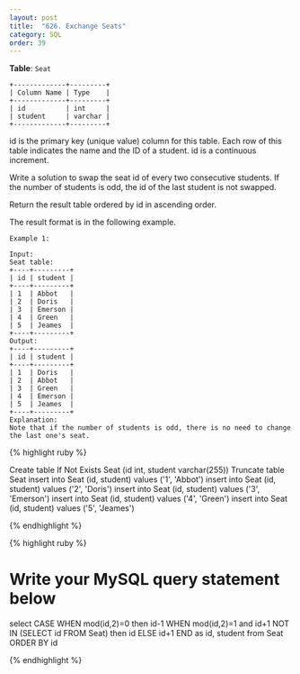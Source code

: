 ```yaml
---
layout: post
title:  "626. Exchange Seats"
category: SQL
order: 39
---
```



**Table**: `Seat`

```
+-------------+---------+
| Column Name | Type    |
+-------------+---------+
| id          | int     |
| student     | varchar |
+-------------+---------+
```

id is the primary key (unique value) column for this table.
Each row of this table indicates the name and the ID of a student.
id is a continuous increment.
 

Write a solution to swap the seat id of every two consecutive students. If the number of students is odd, the id of the last student is not swapped.

Return the result table ordered by id in ascending order.

The result format is in the following example.

 
```
Example 1:

Input: 
Seat table:
+----+---------+
| id | student |
+----+---------+
| 1  | Abbot   |
| 2  | Doris   |
| 3  | Emerson |
| 4  | Green   |
| 5  | Jeames  |
+----+---------+
Output: 
+----+---------+
| id | student |
+----+---------+
| 1  | Doris   |
| 2  | Abbot   |
| 3  | Green   |
| 4  | Emerson |
| 5  | Jeames  |
+----+---------+
Explanation: 
Note that if the number of students is odd, there is no need to change the last one's seat.

```

{% highlight ruby %}

Create table If Not Exists Seat (id int, student varchar(255))
Truncate table Seat
insert into Seat (id, student) values ('1', 'Abbot')
insert into Seat (id, student) values ('2', 'Doris')
insert into Seat (id, student) values ('3', 'Emerson')
insert into Seat (id, student) values ('4', 'Green')
insert into Seat (id, student) values ('5', 'Jeames')

{% endhighlight %}

{% highlight ruby %}

# Write your MySQL query statement below
select
  CASE 
    WHEN mod(id,2)=0 then id-1
    WHEN mod(id,2)=1 and id+1 NOT IN (SELECT id FROM Seat) then id
    ELSE id+1 
    END as id,
  student
from Seat 
ORDER BY id

{% endhighlight %}